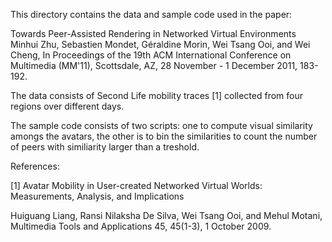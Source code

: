 This directory contains the data and sample code used in the paper:

Towards Peer-Assisted Rendering in Networked Virtual Environments
Minhui Zhu, Sebastien Mondet, Géraldine Morin, Wei Tsang Ooi, and Wei Cheng, 
In Proceedings of the 19th ACM International Conference on Multimedia (MM'11), 
Scottsdale, AZ, 28 November - 1 December 2011, 183-192.

The data consists of Second Life mobility traces [1] collected from four regions over different days.

The sample code consists of two scripts: one to compute visual similarity amongs the avatars, the other is to bin the similarities to count the number of peers with similiarity larger than a treshold.  

References:

[1] Avatar Mobility in User-created Networked Virtual Worlds: Measurements, Analysis, and Implications

Huiguang Liang, Ransi Nilaksha De Silva, Wei Tsang Ooi, and Mehul Motani, 
Multimedia Tools and Applications 45, 45(1-3), 1 October 2009.

